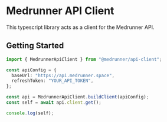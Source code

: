 # Medrunner API Client

This typescript library acts as a client for the Medrunner API.

## Getting Started

```ts
import { MedrunnerApiClient } from "@medrunner/api-client";

const apiConfig = {
  baseUrl: "https://api.medrunner.space",
  refreshToken: "YOUR_API_TOKEN",
};

const api = MedrunnerApiClient.buildClient(apiConfig);
const self = await api.client.get();

console.log(self);
```
